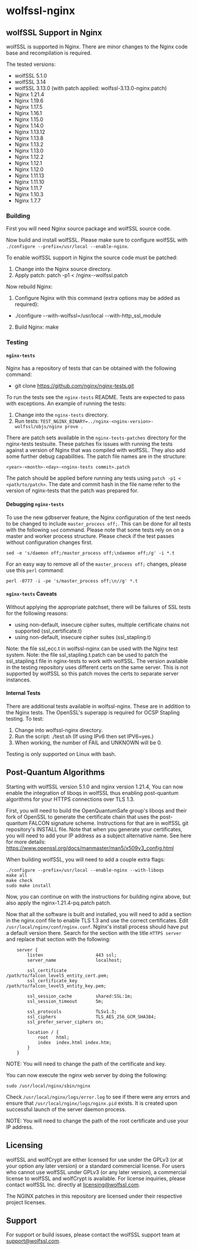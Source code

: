 # wolfssl-nginx

## wolfSSL Support in Nginx

wolfSSL is supported in Nginx. There are minor changes to the Nginx code base
and recompilation is required.

The tested versions:
 - wolfSSL 5.1.0
 - wolfSSL 3.14
 - wolfSSL 3.13.0 (with patch applied: wolfssl-3.13.0-nginx.patch)
 - Nginx 1.21.4
 - Nginx 1.19.6
 - Nginx 1.17.5
 - Nginx 1.16.1
 - Nginx 1.15.0
 - Nginx 1.14.0
 - Nginx 1.13.12
 - Nginx 1.13.8
 - Nginx 1.13.2
 - Nginx 1.13.0
 - Nginx 1.12.2
 - Nginx 1.12.1
 - Nginx 1.12.0
 - Nginx 1.11.13
 - Nginx 1.11.10
 - Nginx 1.11.7
 - Nginx 1.10.3
 - Nginx 1.7.7

### Building

First you will need Nginx source package and wolfSSL source code.

Now build and install wolfSSL.
Please make sure to configure wolfSSL with ```./configure --prefix=/usr/local --enable-nginx```.

To enable wolfSSL support in Nginx the source code must be patched:
 1. Change into the Nginx source directory.
 2. Apply patch: patch -p1 < <wolfssl-nginx>/nginx-<nginx-version>-wolfssl.patch

Now rebuild Nginx:
 1. Configure Nginx with this command (extra options may be added as required):
   - ./configure --with-wolfssl=/usr/local --with-http_ssl_module
 2. Build Nginx: make

### Testing

#### `nginx-tests`

Nginx has a repository of tests that can be obtained with the following command:
 - git clone https://github.com/nginx/nginx-tests.git

To run the tests see the `nginx-tests` README. Tests are expected to pass with 
exceptions. An example of running the tests:
 1. Change into the `nginx-tests` directory.
 2. Run tests: `TEST_NGINX_BINARY=../nginx-<nginx-version>-wolfssl/objs/nginx prove .`

There are patch sets available in the `nginx-tests-patches` directory for the
nginx-tests testsuite. These patches fix issues with running the tests against
a version of Nginx that was compiled with wolfSSL. They also add some further
debug capabilities. The patch file names are in the structure:

```
<year>-<month>-<day>-<nginx-tests commit>.patch
```

The patch should be applied before running any tests using `patch -p1 < <path/to/patch>`.
The date and commit hash in the file name refer to the version of nginx-tests
that the patch was prepared for.

#### Debugging `nginx-tests`

To use the new gdbserver feature, the Nginx configuration of the test needs to
be changed to include `master_process off;`. This can be done for all tests
with the following `sed` command. Please note that some tests rely on on a
master and worker process structure. Please check if the test passes without
configuration changes first.

```
sed -e 's/daemon off;/master_process off;\ndaemon off;/g' -i *.t
```

For an easy way to remove all of the `master_process off;` changes, please use
this `perl` command: 

```
perl -0777 -i -pe 's/master_process off;\n//g' *.t
```

#### `nginx-tests` Caveats

Without applying the appropriate patchset, there will be failures of SSL tests
for the following reasons:
 - using non-default, insecure cipher suites, multiple certificate chains not
   supported (ssl_certificate.t)
 - using non-default, insecure cipher suites (ssl_stapling.t)

Note: the file ssl_ecc.t in wolfssl-nginx can be used with the Nginx test
system.
Note: the file ssl_stapling.t.patch can be used to patch the ssl_stapling.t
file in nginx-tests to work with wolfSSL. The version available in the testing
repository uses different certs on the same server. This is not supported
by wolfSSL so this patch moves the certs to separate server instances.

#### Internal Tests

There are additional tests available in wolfssl-nginx. These are in addition
to the Nginx tests. The OpenSSL's superapp is required for OCSP Stapling
testing. To test:
 1. Change into wolfssl-nginx directory.
 2. Run the script: ./test.sh (If using IPv6 then set IPV6=yes.)
 3. When working, the number of FAIL and UNKNOWN will be 0.

Testing is only supported on Linux with bash.

## Post-Quantum Algorithms

Starting with wolfSSL version 5.1.0 and nginx version 1.21.4, You can now enable the integration of liboqs in wolfSSL thus enabling post-quantum algorithms for your HTTPS connections over TLS 1.3.

First, you will need to build the OpenQuantumSafe group's liboqs and their fork of OpenSSL to generate the certificate chain that uses the post-quantum FALCON signature scheme. Instructions for that are in wolfSSL git repository's INSTALL file. Note that when you generate your certificates, you will need to add your IP address as a subject alternative name. See here for more details: https://www.openssl.org/docs/manmaster/man5/x509v3_config.html

When building wolfSSL, you will need to add a couple extra flags:

```
./configure --prefix=/usr/local --enable-nginx --with-liboqs
make all
make check
sudo make install
```

Now, you can continue on with the instructions for building nginx above, but also apply the nginx-1.21.4-pq.patch patch.

Now that all the software is built and installed, you will need to add a section in the nginx.conf file to enable TLS 1.3 and use the correct certificates. Edit `/usr/local/nginx/conf/nginx.conf`. Nginx's install process should have put a default version there. Search for the section with the title `HTTPS server` and replace that section with the following:

```
    server {
        listen                    443 ssl;
        server_name               localhost;

        ssl_certificate           /path/to/falcon_level5_entity_cert.pem;
        ssl_certificate_key       /path/to/falcon_level5_entity_key.pem;

        ssl_session_cache         shared:SSL:1m;
        ssl_session_timeout       5m;

        ssl_protocols             TLSv1.3;
        ssl_ciphers               TLS_AES_256_GCM_SHA384;
        ssl_prefer_server_ciphers on;

        location / {
            root   html;
            index  index.html index.htm;
        }
    }
```

NOTE: You will need to change the path of the certificate and key.

You can now execute the nginx web server by doing the following:

```
sudo /usr/local/nginx/sbin/nginx
```

Check `/usr/local/nginx/logs/error.log` to see if there were any errors and ensure that `/usr/local/nginx/logs/nginx.pid` exists. It is created upon successful launch of the server daemon process.

NOTE: You will need to change the path of the root certificate and use your IP address.

## Licensing

wolfSSL and wolfCrypt are either licensed for use under the GPLv3 (or at your option any later version) or a standard commercial license. For users who cannot use wolfSSL under GPLv3 (or any later version), a commercial license to wolfSSL and wolfCrypt is available. For license inquiries, please contact wolfSSL Inc. directly at licensing@wolfssl.com.

The NGINX patches in this repository are licensed under their respective project licenses.

## Support

For support or build issues, please contact the wolfSSL support team at support@wolfssl.com.
